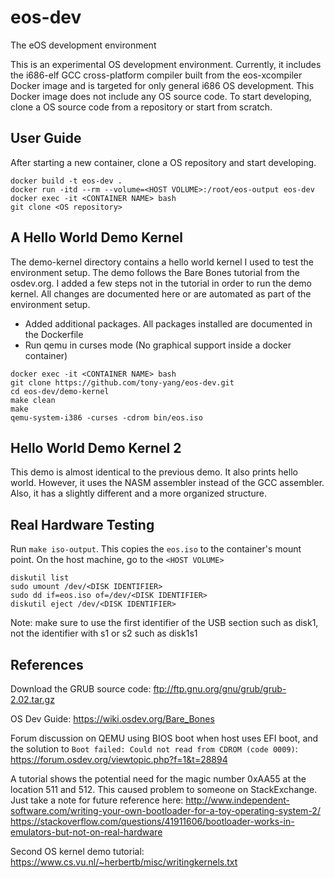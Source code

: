 # eos-dev
The eOS development environment

This is an experimental OS development environment. Currently, it includes the i686-elf GCC cross-platform compiler built from the eos-xcompiler Docker image and is targeted for only general i686 OS development. This Docker image does not include any OS source code. To start developing, clone a OS source code from a repository or start from scratch.

## User Guide
After starting a new container, clone a OS repository and start developing.
```
docker build -t eos-dev .
docker run -itd --rm --volume=<HOST VOLUME>:/root/eos-output eos-dev
docker exec -it <CONTAINER NAME> bash
git clone <OS repository>
```

## A Hello World Demo Kernel
The demo-kernel directory contains a hello world kernel I used to test the environment setup. The demo follows the Bare Bones tutorial from the osdev.org. I added a few steps not in the tutorial in order to run the demo kernel. All changes are documented here or are automated as part of the environment setup.

- Added additional packages. All packages installed are documented in the Dockerfile
- Run qemu in curses mode (No graphical support inside a docker container)
```
docker exec -it <CONTAINER NAME> bash
git clone https://github.com/tony-yang/eos-dev.git
cd eos-dev/demo-kernel
make clean
make
qemu-system-i386 -curses -cdrom bin/eos.iso
```

## Hello World Demo Kernel 2
This demo is almost identical to the previous demo. It also prints hello world. However, it uses the NASM assembler instead of the GCC assembler. Also, it has a slightly different and a more organized structure.


## Real Hardware Testing
Run `make iso-output`. This copies the `eos.iso` to the container's mount point. On the host machine, go to the `<HOST VOLUME>`
```
diskutil list
sudo umount /dev/<DISK IDENTIFIER>
sudo dd if=eos.iso of=/dev/<DISK IDENTIFIER>
diskutil eject /dev/<DISK IDENTIFIER>
```
Note: make sure to use the first identifier of the USB section such as disk1, not the identifier with s1 or s2 such as disk1s1

## References
Download the GRUB source code: ftp://ftp.gnu.org/gnu/grub/grub-2.02.tar.gz

OS Dev Guide: https://wiki.osdev.org/Bare_Bones

Forum discussion on QEMU using BIOS boot when host uses EFI boot, and the solution to `Boot failed: Could not read from CDROM (code 0009)`: https://forum.osdev.org/viewtopic.php?f=1&t=28894

A tutorial shows the potential need for the magic number 0xAA55 at the location 511 and 512. This caused problem to someone on StackExchange. Just take a note for future reference here: http://www.independent-software.com/writing-your-own-bootloader-for-a-toy-operating-system-2/
https://stackoverflow.com/questions/41911606/bootloader-works-in-emulators-but-not-on-real-hardware

Second OS kernel demo tutorial: https://www.cs.vu.nl/~herbertb/misc/writingkernels.txt
